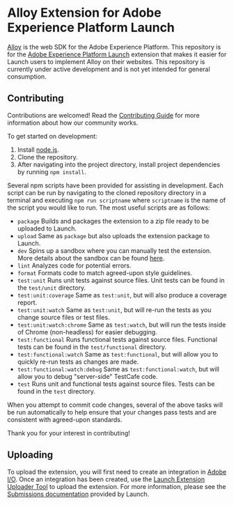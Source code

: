 # Alloy Extension for Adobe Experience Platform Launch

[Alloy](https://github.com/adobe/alloy) is the web SDK for the Adobe Experience Platform. This repository is for the [Adobe Experience Platform Launch](https://www.adobe.com/experience-platform/launch.html) extension that makes it easier for Launch users to implement Alloy on their websites. This repository is currently under active development and is not yet intended for general consumption.

## Contributing

Contributions are welcomed! Read the [Contributing Guide](./.github/CONTRIBUTING.md) for more information about how our community works.

To get started on development:

1. Install [node.js](https://nodejs.org/).
1. Clone the repository.
1. After navigating into the project directory, install project dependencies by running `npm install`.

Several npm scripts have been provided for assisting in development. Each script can be run by navigating to the cloned repository directory in a terminal and executing `npm run scriptname` where `scriptname` is the name of the script you would like to run. The most useful scripts are as follows:

* `package` Builds and packages the extension to a zip file ready to be uploaded to Launch.  
* `upload` Same as `package` but also uploads the extension package to Launch.  
* `dev` Spins up a sandbox where you can manually test the extension. More details about the sandbox can be found [here](https://www.npmjs.com/package/@adobe/reactor-sandbox). 
* `lint` Analyzes code for potential errors.
* `format` Formats code to match agreed-upon style guidelines.
* `test:unit` Runs unit tests against source files. Unit tests can be found in the `test/unit` directory.
* `test:unit:coverage` Same as `test:unit`, but will also produce a coverage report.
* `test:unit:watch` Same as `test:unit`, but will re-run the tests as you change source files or test files.
* `test:unit:watch:chrome` Same as `test:watch`, but will run the tests inside of Chrome (non-headless) for easier debugging.
* `test:functional` Runs functional tests against source files. Functional tests can be found in the `test/functional` directory.
* `test:functional:watch` Same as `test:functional`, but will allow you to quickly re-run tests as changes are made.
* `test:functional:watch:debug` Same as `test:functional:watch`, but will allow you to debug "server-side" TestCafe code.
* `test` Runs unit and functional tests against source files. Tests can be found in the `test` directory.

When you attempt to commit code changes, several of the above tasks will be run automatically to help ensure that your changes pass tests and are consistent with agreed-upon standards.

Thank you for your interest in contributing! 

## Uploading

To upload the extension, you will first need to create an integration in [Adobe I/O](https://console.adobe.io). Once an integration has been created, use the [Launch Extension Uploader Tool](https://www.npmjs.com/package/@adobe/reactor-uploader) to upload the extension. For more information, please see the [Submissions documentation](https://developer.adobelaunch.com/extensions/submissions/) provided by Launch.
